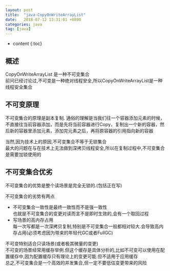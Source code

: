 ```yaml
---
layout: post
title:  "java-CopyOnWriteArrayList"
date:   2018-07-12 13:31:01 +0800
categories: java
tag: [java]
---
```


* content
{:toc}

## 概述  

CopyOnWriteArrayList 是一种不可变集合  
前问已经讨论过,不可变是一种绝对线程安全,所以CopyOnWriteArrayList是一种线程安全集合  

## 不可变原理  

不可变集合的原理是副本复制. 
通俗的理解是当我们往一个容器添加元素的时候，不直接往当前容器添加，而是先将当前容器进行Copy，复制出一个新的容器，然后新的容器里添加元素，添加完元素之后，再将原容器的引用指向新的容器  

当然,因为技术上的原因,不可变集合不等于无锁集合  
最大的问题在与在技术上无法做到深拷贝线程安全,所以在复制过程中,不可变集合是需要加锁使用的  

## 不可变集合优劣  

不可变集合的优势是整个读场景是完全无锁的.(包括正在写)  

不可变集合的劣势有两点  
* 不可变集合一致性是最终一致性而不是强一致性  
也就是不可变集合的变更对读而言不是即时生效的,会有一个取回过程  
* 写场景的高内存占用  
每一次写都是一次深拷贝复制,特别是不可变集合一般都相对较大.会导致高内存占用(必须考虑因为带来的年轻代GC或者FullGC)  

不可变特别适合只读场景(或者极其微量的变更)  
不可变的场景经常用缓存举例.但这个缓存是具体分析的,比如不可变可以使用在配置缓存中,因为配置缓存只有理论上的变更可能.但不适用于应用缓存  
总之,不可变集合是一个高效的并发集合,但一定不要低估变更带来的风险  